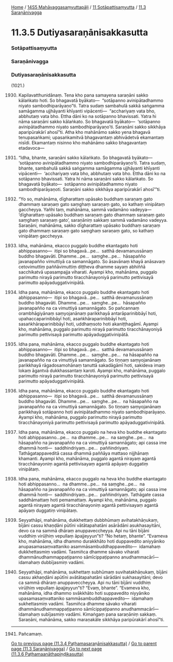 
[Home](/) / [14S5 Mahāvaggasaṃyuttapāḷi](/tipitaka/14S5.md) / [11 Sotāpattisaṃyutta](/tipitaka/14S5/11.md) / [11.3 Saraṇānivagga](/tipitaka/14S5/11/11.3.md)

# 11.3.5 Dutiyasaraṇānisakkasutta

### Sotāpattisaṃyutta

### Saraṇānivagga

### Dutiyasaraṇānisakkasutta

(1021.)

1930. Kapilavatthunidānaṃ. Tena kho pana samayena saraṇāni sakko kālaṅkato hoti. So bhagavatā byākato—  “sotāpanno avinipātadhammo niyato sambodhiparāyaṇo”ti. Tatra sudaṃ sambahulā sakkā saṅgamma samāgamma ujjhāyanti khīyanti vipācenti—  “acchariyaṃ vata bho, abbhutaṃ vata bho. Ettha dāni ko na sotāpanno bhavissati. Yatra hi nāma saraṇāni sakko kālaṅkato. So bhagavatā byākato—  ‘sotāpanno avinipātadhammo niyato sambodhiparāyaṇo’ti. Saraṇāni sakko sikkhāya aparipūrakārī ahosī”ti. Atha kho mahānāmo sakko yena bhagavā tenupasaṅkami; upasaṅkamitvā bhagavantaṃ abhivādetvā ekamantaṃ nisīdi. Ekamantaṃ nisinno kho mahānāmo sakko bhagavantaṃ etadavoca—

1931. “Idha, bhante, saraṇāni sakko kālaṅkato. So bhagavatā byākato—  ‘sotāpanno avinipātadhammo niyato sambodhiparāyaṇo’ti. Tatra sudaṃ, bhante, sambahulā sakkā saṅgamma samāgamma ujjhāyanti khīyanti vipācenti—  ‘acchariyaṃ vata bho, abbhutaṃ vata bho. Ettha dāni ko na sotāpanno bhavissati. Yatra hi nāma saraṇāni sakko kālaṅkato. So bhagavatā byākato—  sotāpanno avinipātadhammo niyato sambodhiparāyaṇoti. Saraṇāni sakko sikkhāya aparipūrakārī ahosī’”ti.

1932. “Yo so, mahānāma, dīgharattaṃ upāsako buddhaṃ saraṇaṃ gato dhammaṃ saraṇaṃ gato saṃghaṃ saraṇaṃ gato, so kathaṃ vinipātaṃ gaccheyya. Yañhi taṃ, mahānāma, sammā vadamāno vadeyya—  ‘dīgharattaṃ upāsako buddhaṃ saraṇaṃ gato dhammaṃ saraṇaṃ gato saṃghaṃ saraṇaṃ gato’, saraṇāniṃ sakkaṃ sammā vadamāno vadeyya. Saraṇāni, mahānāma, sakko dīgharattaṃ upāsako buddhaṃ saraṇaṃ gato dhammaṃ saraṇaṃ gato saṃghaṃ saraṇaṃ gato, so kathaṃ vinipātaṃ gaccheyya.

1933. Idha, mahānāma, ekacco puggalo buddhe ekantagato hoti abhippasanno—  itipi so bhagavā…pe…  satthā devamanussānaṃ buddho bhagavāti. Dhamme…pe…  saṃghe…pe…  hāsapañño javanapañño vimuttiyā ca samannāgato. So āsavānaṃ khayā anāsavaṃ cetovimuttiṃ paññāvimuttiṃ diṭṭheva dhamme sayaṃ abhiññā sacchikatvā upasampajja viharati. Ayampi kho, mahānāma, puggalo parimutto nirayā parimutto tiracchānayoniyā parimutto pettivisayā parimutto apāyaduggativinipātā.

1934. Idha pana, mahānāma, ekacco puggalo buddhe ekantagato hoti abhippasanno—  itipi so bhagavā…pe…  satthā devamanussānaṃ buddho bhagavāti. Dhamme…pe…  saṃghe…pe…  hāsapañño javanapañño na ca vimuttiyā samannāgato. So pañcannaṃ orambhāgiyānaṃ saṃyojanānaṃ parikkhayā antarāparinibbāyī hoti, upahaccaparinibbāyī hoti, asaṅkhāraparinibbāyī hoti, sasaṅkhāraparinibbāyī hoti, uddhaṃsoto hoti akaniṭṭhagāmī. Ayampi kho, mahānāma, puggalo parimutto nirayā parimutto tiracchānayoniyā parimutto pettivisayā parimutto apāyaduggativinipātā.

1935. Idha pana, mahānāma, ekacco puggalo buddhe ekantagato hoti abhippasanno—  itipi so bhagavā…pe…  satthā devamanussānaṃ buddho bhagavāti. Dhamme…pe…  saṃghe…pe…  na hāsapañño na javanapañño na ca vimuttiyā samannāgato. So tiṇṇaṃ saṃyojanānaṃ parikkhayā rāgadosamohānaṃ tanuttā sakadāgāmī hoti, sakideva imaṃ lokaṃ āgantvā dukkhassantaṃ karoti. Ayampi kho, mahānāma, puggalo parimutto nirayā parimutto tiracchānayoniyā parimutto pettivisayā parimutto apāyaduggativinipātā.

1936. Idha pana, mahānāma, ekacco puggalo buddhe ekantagato hoti abhippasanno—  itipi so bhagavā…pe…  satthā devamanussānaṃ buddho bhagavāti. Dhamme…pe…  saṃghe…pe…  na hāsapañño na javanapañño na ca vimuttiyā samannāgato. So tiṇṇaṃ saṃyojanānaṃ parikkhayā sotāpanno hoti avinipātadhammo niyato sambodhiparāyaṇo. Ayampi kho, mahānāma, puggalo parimutto nirayā parimutto tiracchānayoniyā parimutto pettivisayā parimutto apāyaduggativinipātā.

1937. Idha pana, mahānāma, ekacco puggalo na heva kho buddhe ekantagato hoti abhippasanno…pe…  na dhamme…pe…  na saṃghe…pe…  na hāsapañño na javanapañño na ca vimuttiyā samannāgato; api cassa ime dhammā honti—  saddhindriyaṃ…pe…  paññindriyaṃ. Tathāgatappaveditā cassa dhammā paññāya mattaso nijjhānaṃ khamanti. Ayampi kho, mahānāma, puggalo agantā nirayaṃ agantā tiracchānayoniṃ agantā pettivisayaṃ agantā apāyaṃ duggatiṃ vinipātaṃ.

1938. Idha pana, mahānāma, ekacco puggalo na heva kho buddhe ekantagato hoti abhippasanno…  na dhamme…pe…  na saṃghe…pe…  na hāsapañño na javanapañño na ca vimuttiyā samannāgato; api cassa ime dhammā honti—  saddhindriyaṃ…pe…  paññindriyaṃ. Tathāgate cassa saddhāmattaṃ hoti pemamattaṃ. Ayampi kho, mahānāma, puggalo agantā nirayaṃ agantā tiracchānayoniṃ agantā pettivisayaṃ agantā apāyaṃ duggatiṃ vinipātaṃ.

1939. Seyyathāpi, mahānāma, dukkhettaṃ dubbhūmaṃ avihatakhāṇukaṃ, bījāni cassu khaṇḍāni pūtīni vātātapahatāni asārādāni asukhasayitāni, devo ca na sammā dhāraṃ anuppaveccheyya. Api nu tāni bījāni vuddhiṃ virūḷhiṃ vepullaṃ āpajjeyyun”ti? “No hetaṃ, bhante”. “Evameva kho, mahānāma, idha dhammo durakkhāto hoti duppavedito aniyyāniko anupasamasaṃvattaniko asammāsambuddhappavedito—  idamahaṃ dukkhettasmiṃ vadāmi. Tasmiñca dhamme sāvako viharati dhammānudhammappaṭipanno sāmīcippaṭipanno anudhammacārī—  idamahaṃ dubbījasmiṃ vadāmi.

1940. Seyyathāpi, mahānāma, sukhettaṃ subhūmaṃ suvihatakhāṇukaṃ, bījāni cassu akhaṇḍāni apūtīni avātātapahatāni sārādāni sukhasayitāni; devo ca sammā dhāraṃ anuppaveccheyya. Api nu tāni bījāni vuddhiṃ virūḷhiṃ vepullaṃ āpajjeyyun”ti? “Evaṃ, bhante”. “Evameva kho, mahānāma, idha dhammo svākkhāto hoti suppavedito niyyāniko upasamasaṃvattaniko sammāsambuddhappavedito—  idamahaṃ sukhettasmiṃ vadāmi. Tasmiñca dhamme sāvako viharati dhammānudhammappaṭipanno sāmīcippaṭipanno anudhammacārī—  idamahaṃ subījasmiṃ vadāmi. Kimaṅgaṃ pana saraṇāniṃ sakkaṃ. Saraṇāni, mahānāma, sakko maraṇakāle sikkhāya paripūrakārī ahosī”ti.

---

1941. Pañcamaṃ.



[Go to previous page (11.3.4 Paṭhamasaraṇānisakkasutta)](/tipitaka/14S5/11/11.3/11.3.4.md) / [Go to parent page (11.3 Saraṇānivagga)](/tipitaka/14S5/11/11.3.md) / [Go to next page (11.3.6 Paṭhamaanāthapiṇḍikasutta)](/tipitaka/14S5/11/11.3/11.3.6.md)


